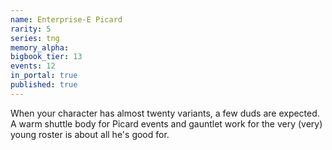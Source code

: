 ```yaml
---
name: Enterprise-E Picard
rarity: 5
series: tng
memory_alpha:
bigbook_tier: 13
events: 12
in_portal: true
published: true
---
```


When your character has almost twenty variants, a few duds are expected. A warm shuttle body for Picard events and gauntlet work for the very (very) young roster is about all he's good for.

